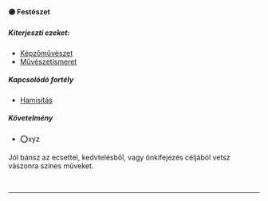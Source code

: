 #### 🟣 Festészet

##### Kiterjeszti ezeket:
- [Képzőművészet](../kepzettsegek/kepzomuveszet.md)
- [Művészetismeret](../kepzettsegek/muveszetismeret.md)

##### Kapcsolódó fortély
- [Hamisítás](../fortelyok.altalanos/hamisitas.md)

##### Követelmény
- ⭕xyz

Jól bánsz az ecsettel, kedvtelésből, vagy önkifejezés céljából vetsz vászonra színes műveket.

<br />

---
